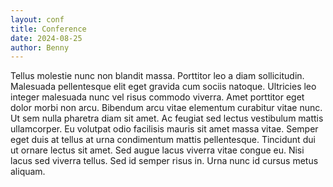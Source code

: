 ```yaml
---
layout: conf
title: Conference
date: 2024-08-25
author: Benny
---
```


Tellus molestie nunc non blandit massa. Porttitor leo a diam sollicitudin. Malesuada pellentesque elit eget gravida cum sociis natoque. Ultricies leo integer malesuada nunc vel risus commodo viverra. Amet porttitor eget dolor morbi non arcu. Bibendum arcu vitae elementum curabitur vitae nunc. Ut sem nulla pharetra diam sit amet. Ac feugiat sed lectus vestibulum mattis ullamcorper. Eu volutpat odio facilisis mauris sit amet massa vitae. Semper eget duis at tellus at urna condimentum mattis pellentesque. Tincidunt dui ut ornare lectus sit amet. Sed augue lacus viverra vitae congue eu. Nisi lacus sed viverra tellus. Sed id semper risus in. Urna nunc id cursus metus aliquam.
